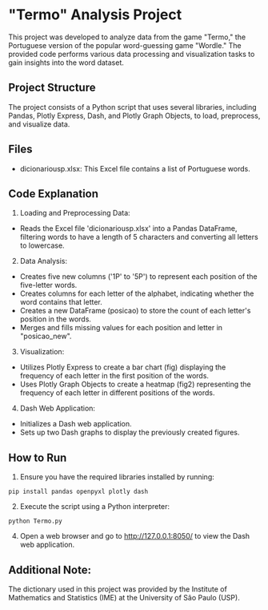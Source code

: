 # "Termo" Analysis Project

This project was developed to analyze data from the game "Termo," the Portuguese version of the popular word-guessing game "Wordle." The provided code performs various data processing and visualization tasks to gain insights into the word dataset.

## Project Structure
The project consists of a Python script that uses several libraries, including Pandas, Plotly Express, Dash, and Plotly Graph Objects, to load, preprocess, and visualize data.

## Files
- dicionariousp.xlsx: This Excel file contains a list of Portuguese words.
## Code Explanation
1. Loading and Preprocessing Data:
- Reads the Excel file 'dicionariousp.xlsx' into a Pandas DataFrame, filtering words to have a length of 5 characters and converting all letters to lowercase.

2. Data Analysis:
- Creates five new columns ('1P' to '5P') to represent each position of the five-letter words.
- Creates columns for each letter of the alphabet, indicating whether the word contains that letter.
- Creates a new DataFrame (posicao) to store the count of each letter's position in the words.
- Merges and fills missing values for each position and letter in "posicao_new".

3. Visualization:

- Utilizes Plotly Express to create a bar chart (fig) displaying the frequency of each letter in the first position of the words.
- Uses Plotly Graph Objects to create a heatmap (fig2) representing the frequency of each letter in different positions of the words.

4. Dash Web Application:

- Initializes a Dash web application.
- Sets up two Dash graphs to display the previously created figures.

## How to Run

1. Ensure you have the required libraries installed by running:

``` pip install pandas openpyxl plotly dash ```


2. Execute the script using a Python interpreter:

``` python Termo.py ```
   
4. Open a web browser and go to http://127.0.0.1:8050/ to view the Dash web application.

## Additional Note:
The dictionary used in this project was provided by the Institute of Mathematics and Statistics (IME) at the University of São Paulo (USP).
